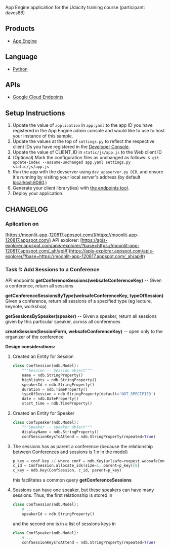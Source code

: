 App Engine application for the Udacity training course (participant: davcs86)

## Products
- [App Engine][1]

## Language
- [Python][2]

## APIs
- [Google Cloud Endpoints][3]

## Setup Instructions
1. Update the value of `application` in `app.yaml` to the app ID you
   have registered in the App Engine admin console and would like to use to host
   your instance of this sample.
1. Update the values at the top of `settings.py` to
   reflect the respective client IDs you have registered in the
   [Developer Console][4].
1. Update the value of CLIENT_ID in `static/js/app.js` to the Web client ID
1. (Optional) Mark the configuration files as unchanged as follows:
   `$ git update-index --assume-unchanged app.yaml settings.py static/js/app.js`
1. Run the app with the devserver using `dev_appserver.py DIR`, and ensure it's running by visiting
   your local server's address (by default [localhost:8080][5].)
1. Generate your client library(ies) with [the endpoints tool][6].
1. Deploy your application.

## CHANGELOG

### Aplication on 

[https://moonlit-app-120817.appspot.com/](https://moonlit-app-120817.appspot.com/)
API explorer: [https://apis-explorer.appspot.com/apis-explorer/?base=https://moonlit-app-120817.appspot.com/_ah/api#](https://apis-explorer.appspot.com/apis-explorer/?base=https://moonlit-app-120817.appspot.com/_ah/api#)

### Task 1: Add Sessions to a Conference

API endpoints
**getConferenceSessions(websafeConferenceKey)** -- Given a conference, return all sessions

**getConferenceSessionsByType(websafeConferenceKey, typeOfSession)** Given a conference, return all sessions of a specified type (eg lecture, keynote, workshop)

**getSessionsBySpeaker(speaker)** -- Given a speaker, return all sessions given by this particular speaker, across all conferences

**createSession(SessionForm, websafeConferenceKey)** -- open only to the organizer of the conference

**Design considerations:**

1. Created an Entity for Session
   ```python
   class ConfSession(ndb.Model):
       """Session -- Session object"""
       name = ndb.StringProperty()
       highlights = ndb.StringProperty()
       speakerId = ndb.StringProperty()
       duration = ndb.TimeProperty()
       typeOfSession = ndb.StringProperty(default='NOT_SPECIFIED')
       date = ndb.DateProperty()
       start_time = ndb.TimeProperty()
   ```

1. Created an Entity for Speaker
   ```python
   class ConfSpeaker(ndb.Model):
       """Speaker -- speaker object"""
       displayName = ndb.StringProperty()
       confSessionKeysToAttend = ndb.StringProperty(repeated=True)
   ```

1. The sessions has as parent a conference (because the relationship between Conferences and sessions is 1:n in the model)
   ```python
   p_key = conf.key // where conf = ndb.Key(urlsafe=request.websafeConferenceKey).get()
   c_id = ConfSession.allocate_ids(size=1, parent=p_key)[0]
   c_key = ndb.Key(ConfSession, c_id, parent=p_key)
   ```
   this facilitates a common query __getConferenceSessions__

1. Sessions can have one speaker, but these speakers can have many sessions. Thus, the first relationship is stored in
   ```python
   class ConfSession(ndb.Model):
       # ...
       speakerId = ndb.StringProperty()
   ```
   and the second one is in a list of sessions keys in 
   ```python
   class ConfSpeaker(ndb.Model):
       # ...
       confSessionKeysToAttend = ndb.StringProperty(repeated=True)
   ```

[1]: https://developers.google.com/appengine
[2]: http://python.org
[3]: https://developers.google.com/appengine/docs/python/endpoints/
[4]: https://console.developers.google.com/
[5]: https://localhost:8080/
[6]: https://developers.google.com/appengine/docs/python/endpoints/endpoints_tool

